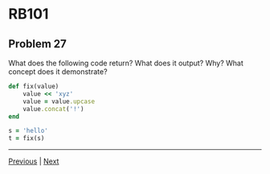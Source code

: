# RB101
## Problem 27

What does the following code return? What does it output? Why? What concept does it demonstrate?

```ruby
def fix(value)
	value << 'xyz'
	value = value.upcase
	value.concat('!')
end

s = 'hello'
t = fix(s)
```

---

[Previous](26.md) | [Next](28.md)
